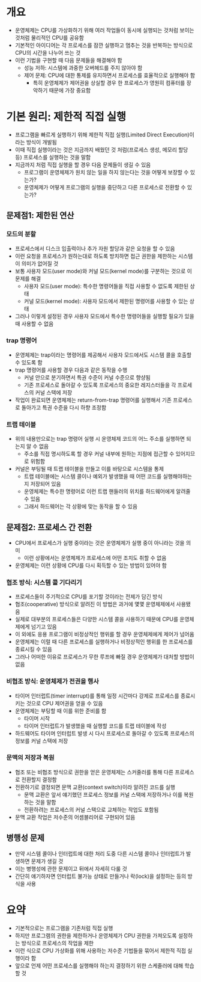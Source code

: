 # 개요

- 운영체제는 CPU를 가상화하기 위해 여러 작업들이 동시에 실행되는 것처럼 보이는 것처럼 물리적인 CPU를 공유함
- 기본적인 아이디어는 각 프로세스를 잠깐 실행하고 멈추는 것을 반복하는 방식으로 CPU의 시간을 나누어 쓰는 것
- 이런 기법을 구현할 때 다음 문제들을 해결해야 함
  - 성능 저하: 시스템에 과중한 오버헤드를 주지 않아야 함
  - 제어 문제: CPU에 대한 통제를 유지하면서 프로세스를 효율적으로 실행해야 함
    - 특히 운영체제가 제어권을 상실할 경우 한 프로세스가 영원히 컴퓨터를 장악하기 때문에 가장 중요함

# 기본 원리: 제한적 직접 실행

- 프로그램을 빠르게 실행하기 위해 제한적 직접 실행(Limited Direct Execution)이라는 방식이 개발됨
- 이때 직접 실행이라는 것은 지금까지 배웠던 것 처럼(프로세스 생성, 메모리 할당 등) 프로세스를 실행하는 것을 말함
- 지금까지 처럼 직접 실행을 할 경우 다음 문제들이 생길 수 있음
  - 프로그램이 운영체제가 원치 않는 일을 하지 않는다는 것을 어떻게 보장할 수 있는가?
  - 운영체제가 어떻게 프로그램의 실행을 중단하고 다른 프로세스로 전환할 수 있는가?

## 문제점1: 제한된 연산

### 모드의 분할

- 프로세스에서 디스크 입출력이나 추가 자원 할당과 같은 요청을 할 수 있음
- 이런 요청을 프로세스가 원하는대로 하도록 방치하면 접근 권한을 제한하는 시스템이 의미가 없어질 것
- 보통 사용자 모드(user mode)와 커널 모드(kernel mode)를 구분하는 것으로 이 문제를 해결
  - 사용자 모드(user mode): 특수한 명령어들을 직접 사용할 수 없도록 제한된 상태
  - 커널 모드(kernel mode): 사용자 모드에서 제한된 명령어를 사용할 수 있는 상태
- 그러나 이렇게 설정된 경우 사용자 모드에서 특수한 명령어들을 실행할 필요가 있을 때 사용할 수 없음

### trap 명령어

- 운영체제는 trap이라는 명령어를 제공해서 사용자 모드에서도 시스템 콜을 호출할 수 있도록 함
- trap 명령어를 사용할 경우 다음과 같은 동작을 수행
  - 커널 안으로 분기하면서 특권 수준이 커널 수준으로 향샹됨
  - 기존 프로세스로 돌아갈 수 있도록 프로세스의 중요한 레지스터들을 각 프로세스의 커널 스택에 저장
- 작업이 완료되면 운영체제는 return-from-trap 명령어를 실행해서 기존 프로세스로 돌아가고 특권 수준을 다시 하향 조정함

### 트랩 테이블

- 위의 내용만으로는 trap 명령어 실행 시 운영체제 코드의 어느 주소를 실행하면 되는지 알 수 없음
  - 주소를 직접 명시하도록 할 경우 커널 내부에 원하는 지점에 접근할 수 있어지므로 위험함
- 커널은 부팅될 때 트랩 테이블을 만들고 이를 바탕으로 시스템을 통제
  - 트랩 테이블에는 시스템 콜이나 예외가 발생했을 때 어떤 코드를 실행해야하는지 저장되어 있음
  - 운영체제는 특수한 명령어로 이런 트랩 핸들러의 위치를 하드웨어에게 알려줄 수 있음
  - 그래서 하드웨어는 각 상황에 맞는 동작을 할 수 있음

## 문제점2: 프로세스 간 전환

- CPU에서 프로세스가 실행 중이라는 것은 운영체제가 실행 중이 아니라는 것을 의미
  - 이런 상황에서는 운영체제가 프로세스에 어떤 조치도 취할 수 없음
- 운영체제는 이런 상황에 CPU를 다시 획득할 수 있는 방법이 있어야 함

### 협조 방식: 시스템 콜 기다리기

- 프로세스들이 주기적으로 CPU를 포기할 것이라는 전제가 담긴 방식
- 협조(cooperative) 방식으로 알려진 이 방법은 과거에 몇몇 운영체제에서 사용됐음
- 실제로 대부분의 프로세스들은 다양한 시스템 콜을 사용하기 때문에 CPU를 운영체제에게 넘기고 있음
- 이 외에도 응용 프로그램이 비정상적인 행위를 할 경우 운영체제에게 제어가 넘어옴
- 운영체제는 이럴 때 다른 프로세스를 실행하거나 비정상적인 행위를 한 프로세스를 종료시킬 수 있음
- 그러나 어떠한 이유로 프로세스가 무한 루프에 빠질 경우 운영체제가 대처할 방법이 없음

### 비협조 방식: 운영체제가 전권을 행사

- 타이머 인터럽트(timer interrupt)를 통해 일정 시간마다 강제로 프로세스를 종료시키는 것으로 CPU 제어권을 얻을 수 있음
- 운영체제는 부팅할 때 이를 위한 준비를 함
  - 타이머 시작
  - 타이머 인터럽트가 발생했을 때 실행할 코드를 트랩 테이블에 작성
- 하드웨어도 타이머 인터럽트 발생 시 다시 프로세스로 돌아갈 수 있도록 프로세스의 정보를 커널 스택에 저장

### 문맥의 저장과 복원

- 협조 또는 비협조 방식으로 권한을 얻은 운영체제는 스커줄러를 통해 다른 프로세스로 전환할지 결정함
- 전환하기로 결정되면 문맥 교환(context switch)이라 알려진 코드를 실행
  - 문맥 교환은 앞서 얘기했던 프로세스 정보를 커널 스택에 저장하거나 이를 복원하는 것을 말함
  - 전환하려는 프로세스의 커널 스택으로 교체하는 작업도 포함됨
- 문맥 교환 작업은 저수준의 어셈블리어로 구현되어 있음

## 병행성 문제

- 만약 시스템 콜이나 인터럽트에 대한 처리 도중 다른 시스템 콜이나 인터럽트가 발생하면 문제가 생길 것
- 이는 병행성에 관한 문제이고 뒤에서 자세히 다룰 것
- 간단히 얘기하자면 인터럽트 불가능 상태로 만들거나 락(lock)을 설정하는 등의 방식을 사용

# 요약

- 기본적으로는 프로그램을 기존처럼 직접 실행
- 하지만 프로그램의 권한을 제한하거나 운영체제가 CPU 권한을 가져오도록 설정하는 방식으로 프로세스의 작업을 제한
- 이런 식으로 CPU 가상화를 위해 사용하는 저수준 기법들을 묶어서 제한적 직접 실행이라 함
- 앞으로 언제 어떤 프로세스를 실행해야 하는지 결정하기 위한 스케줄러에 대해 학습할 것
